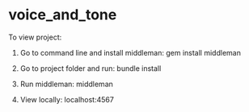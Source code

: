 voice_and_tone
==============

To view project:

1. Go to command line and install middleman:
gem install middleman

2. Go to project folder and run:
bundle install

3. Run middleman:
middleman

4. View locally:
localhost:4567


